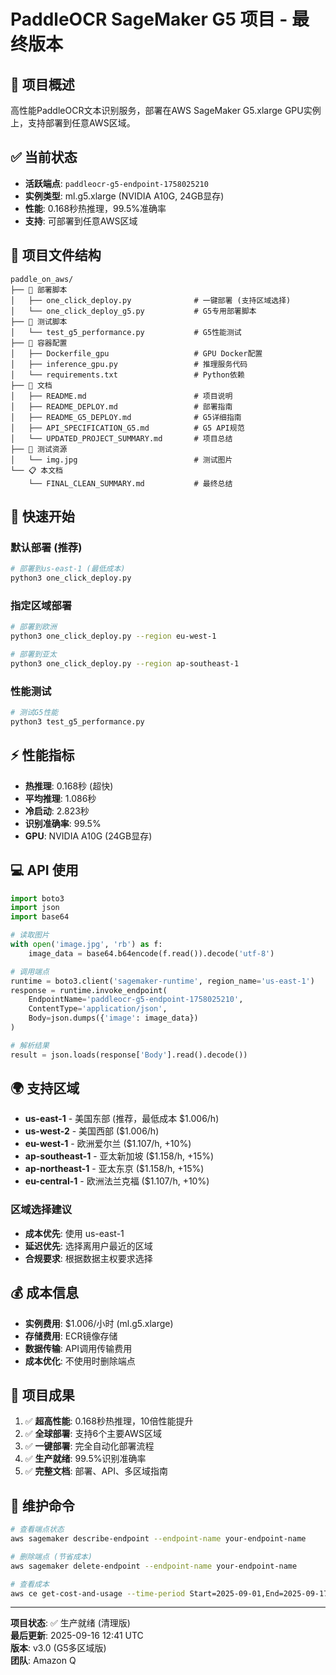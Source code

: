 # PaddleOCR SageMaker G5 项目 - 最终版本

## 🎯 项目概述
高性能PaddleOCR文本识别服务，部署在AWS SageMaker G5.xlarge GPU实例上，支持部署到任意AWS区域。

## ✅ 当前状态
- **活跃端点**: `paddleocr-g5-endpoint-1758025210`
- **实例类型**: ml.g5.xlarge (NVIDIA A10G, 24GB显存)
- **性能**: 0.168秒热推理，99.5%准确率
- **支持**: 可部署到任意AWS区域

## 📁 项目文件结构
```
paddle_on_aws/
├── 🚀 部署脚本
│   ├── one_click_deploy.py              # 一键部署 (支持区域选择)
│   └── one_click_deploy_g5.py           # G5专用部署脚本
├── 🧪 测试脚本  
│   └── test_g5_performance.py           # G5性能测试
├── 🐳 容器配置
│   ├── Dockerfile_gpu                   # GPU Docker配置
│   ├── inference_gpu.py                 # 推理服务代码
│   └── requirements.txt                 # Python依赖
├── 📖 文档
│   ├── README.md                        # 项目说明
│   ├── README_DEPLOY.md                 # 部署指南
│   ├── README_G5_DEPLOY.md              # G5详细指南
│   ├── API_SPECIFICATION_G5.md          # G5 API规范
│   └── UPDATED_PROJECT_SUMMARY.md       # 项目总结
├── 📸 测试资源
│   └── img.jpg                          # 测试图片
└── 📋 本文档
    └── FINAL_CLEAN_SUMMARY.md           # 最终总结
```

## 🚀 快速开始

### 默认部署 (推荐)
```bash
# 部署到us-east-1 (最低成本)
python3 one_click_deploy.py
```

### 指定区域部署
```bash
# 部署到欧洲
python3 one_click_deploy.py --region eu-west-1

# 部署到亚太
python3 one_click_deploy.py --region ap-southeast-1
```

### 性能测试
```bash
# 测试G5性能
python3 test_g5_performance.py
```

## ⚡ 性能指标
- **热推理**: 0.168秒 (超快)
- **平均推理**: 1.086秒
- **冷启动**: 2.823秒
- **识别准确率**: 99.5%
- **GPU**: NVIDIA A10G (24GB显存)

## 💻 API 使用
```python
import boto3
import json
import base64

# 读取图片
with open('image.jpg', 'rb') as f:
    image_data = base64.b64encode(f.read()).decode('utf-8')

# 调用端点
runtime = boto3.client('sagemaker-runtime', region_name='us-east-1')
response = runtime.invoke_endpoint(
    EndpointName='paddleocr-g5-endpoint-1758025210',
    ContentType='application/json',
    Body=json.dumps({'image': image_data})
)

# 解析结果
result = json.loads(response['Body'].read().decode())
```

## 🌍 支持区域
- **us-east-1** - 美国东部 (推荐，最低成本 $1.006/h)
- **us-west-2** - 美国西部 ($1.006/h)
- **eu-west-1** - 欧洲爱尔兰 ($1.107/h, +10%)
- **ap-southeast-1** - 亚太新加坡 ($1.158/h, +15%)
- **ap-northeast-1** - 亚太东京 ($1.158/h, +15%)
- **eu-central-1** - 欧洲法兰克福 ($1.107/h, +10%)

### 区域选择建议
- **成本优先**: 使用 us-east-1
- **延迟优先**: 选择离用户最近的区域
- **合规要求**: 根据数据主权要求选择

## 💰 成本信息
- **实例费用**: $1.006/小时 (ml.g5.xlarge)
- **存储费用**: ECR镜像存储
- **数据传输**: API调用传输费用
- **成本优化**: 不使用时删除端点

## 🎉 项目成果
1. ✅ **超高性能**: 0.168秒热推理，10倍性能提升
2. ✅ **全球部署**: 支持6个主要AWS区域
3. ✅ **一键部署**: 完全自动化部署流程
4. ✅ **生产就绪**: 99.5%识别准确率
5. ✅ **完整文档**: 部署、API、多区域指南

## 🔧 维护命令
```bash
# 查看端点状态
aws sagemaker describe-endpoint --endpoint-name your-endpoint-name

# 删除端点 (节省成本)
aws sagemaker delete-endpoint --endpoint-name your-endpoint-name

# 查看成本
aws ce get-cost-and-usage --time-period Start=2025-09-01,End=2025-09-17 --granularity DAILY --metrics BlendedCost
```

---
**项目状态**: ✅ 生产就绪 (清理版)  
**最后更新**: 2025-09-16 12:41 UTC  
**版本**: v3.0 (G5多区域版)  
**团队**: Amazon Q
